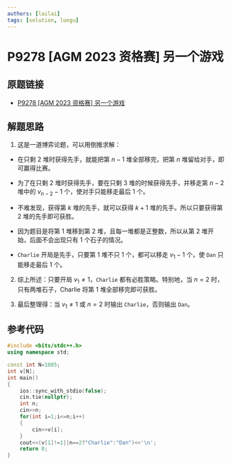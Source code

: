 ```yaml
---
authors: [lailai]
tags: [solution, luogu]
---
```


# P9278 [AGM 2023 资格赛] 另一个游戏

## 原题链接

- [P9278 [AGM 2023 资格赛] 另一个游戏](https://www.luogu.com.cn/problem/P9278)

<!-- truncate -->

## 解题思路

1. 这是一道博弈论题，可以用倒推求解：

- 在只剩 $2$ 堆时获得先手，就能把第 $n-1$ 堆全部移完，把第 $n$ 堆留给对手，即可赢得比赛。

- 为了在只剩 $2$ 堆时获得先手，要在只剩 $3$ 堆的时候获得先手，并移走第 $n-2$ 堆中的 $v_{n-2}-1$ 个，使对手只能移走最后 $1$ 个。

- 不难发现，获得第 $k$ 堆的先手，就可以获得 $k+1$ 堆的先手。所以只要获得第 $2$ 堆的先手即可获胜。

- 因为题目是将第 $1$ 堆移到第 $2$ 堆，且每一堆都是正整数，所以从第 $2$ 堆开始，后面不会出现只有 $1$ 个石子的情况。

- `Charlie` 开局是先手，只要第 $1$ 堆不只 $1$ 个，都可以移走 $v_1-1$ 个，使 `Dan` 只能移走最后 $1$ 个。

2. 综上所述：只要开局 $v_1\not=1$，`Charlie` 都有必胜策略。特别地，当 $n=2$ 时，只有两堆石子，Charlie 将第 $1$ 堆全部移完即可获胜。

3. 最后整理得：当 $v_1\not=1$ 或 $n=2$ 时输出 `Charlie`，否则输出 `Dan`。

## 参考代码

```cpp
#include <bits/stdc++.h>
using namespace std;

const int N=1005;
int v[N];
int main()
{
	ios::sync_with_stdio(false);
	cin.tie(nullptr);
	int n;
	cin>>n;
	for(int i=1;i<=n;i++)
	{
		cin>>v[i];
	}
	cout<<(v[1]!=1||n==2?"Charlie":"Dan")<<'\n';
	return 0;
}
```
